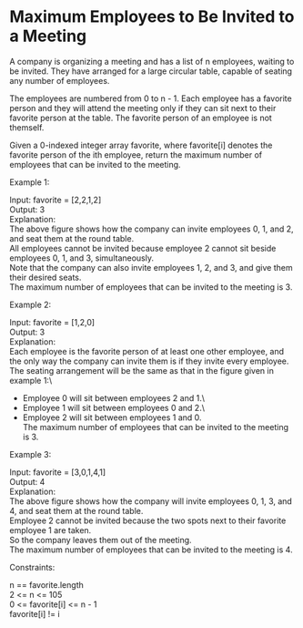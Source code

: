 # Maximum Employees to Be Invited to a Meeting

A company is organizing a meeting and has a list of n employees, waiting to be invited. They have arranged for a large circular table, capable of seating any number of employees.

The employees are numbered from 0 to n - 1. Each employee has a favorite person and they will attend the meeting only if they can sit next to their favorite person at the table. The favorite person of an employee is not themself.

Given a 0-indexed integer array favorite, where favorite[i] denotes the favorite person of the ith employee, return the maximum number of employees that can be invited to the meeting.

Example 1:

Input: favorite = [2,2,1,2]\
Output: 3\
Explanation:\
The above figure shows how the company can invite employees 0, 1, and 2, and seat them at the round table.\
All employees cannot be invited because employee 2 cannot sit beside employees 0, 1, and 3, simultaneously.\
Note that the company can also invite employees 1, 2, and 3, and give them their desired seats.\
The maximum number of employees that can be invited to the meeting is 3. 

Example 2:

Input: favorite = [1,2,0]\
Output: 3\
Explanation: \
Each employee is the favorite person of at least one other employee, and the only way the company can invite them is if they invite every employee.\
The seating arrangement will be the same as that in the figure given in example 1:\
- Employee 0 will sit between employees 2 and 1.\
- Employee 1 will sit between employees 0 and 2.\
- Employee 2 will sit between employees 1 and 0.\
The maximum number of employees that can be invited to the meeting is 3.

Example 3:

Input: favorite = [3,0,1,4,1]\
Output: 4\
Explanation:\
The above figure shows how the company will invite employees 0, 1, 3, and 4, and seat them at the round table.\
Employee 2 cannot be invited because the two spots next to their favorite employee 1 are taken.\
So the company leaves them out of the meeting.\
The maximum number of employees that can be invited to the meeting is 4.

Constraints:

n == favorite.length\
2 <= n <= 105\
0 <= favorite[i] <= n - 1\
favorite[i] != i
